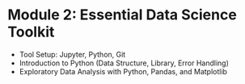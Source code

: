 # Module 2: Essential Data Science Toolkit

* Tool Setup: Jupyter, Python, Git
* Introduction to Python (Data Structure, Library, Error Handling)
* Exploratory Data Analysis with Python, Pandas, and Matplotlib
